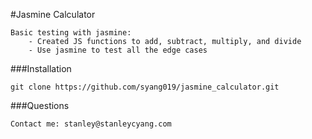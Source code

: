 #Jasmine Calculator

    Basic testing with jasmine: 
        - Created JS functions to add, subtract, multiply, and divide
        - Use jasmine to test all the edge cases

###Installation

    git clone https://github.com/syang019/jasmine_calculator.git

###Questions 

    Contact me: stanley@stanleycyang.com
